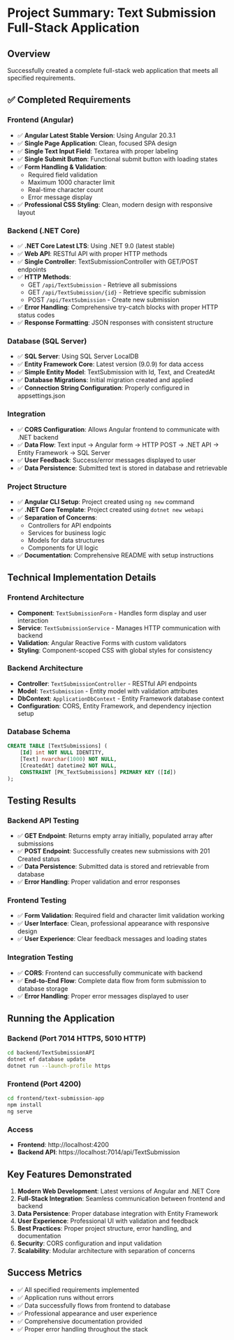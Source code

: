 # Project Summary: Text Submission Full-Stack Application

## Overview
Successfully created a complete full-stack web application that meets all specified requirements.

## ✅ Completed Requirements

### Frontend (Angular)
- ✅ **Angular Latest Stable Version**: Using Angular 20.3.1
- ✅ **Single Page Application**: Clean, focused SPA design
- ✅ **Single Text Input Field**: Textarea with proper labeling
- ✅ **Single Submit Button**: Functional submit button with loading states
- ✅ **Form Handling & Validation**: 
  - Required field validation
  - Maximum 1000 character limit
  - Real-time character count
  - Error message display
- ✅ **Professional CSS Styling**: Clean, modern design with responsive layout

### Backend (.NET Core)
- ✅ **.NET Core Latest LTS**: Using .NET 9.0 (latest stable)
- ✅ **Web API**: RESTful API with proper HTTP methods
- ✅ **Single Controller**: TextSubmissionController with GET/POST endpoints
- ✅ **HTTP Methods**: 
  - GET `/api/TextSubmission` - Retrieve all submissions
  - GET `/api/TextSubmission/{id}` - Retrieve specific submission
  - POST `/api/TextSubmission` - Create new submission
- ✅ **Error Handling**: Comprehensive try-catch blocks with proper HTTP status codes
- ✅ **Response Formatting**: JSON responses with consistent structure

### Database (SQL Server)
- ✅ **SQL Server**: Using SQL Server LocalDB
- ✅ **Entity Framework Core**: Latest version (9.0.9) for data access
- ✅ **Simple Entity Model**: TextSubmission with Id, Text, and CreatedAt
- ✅ **Database Migrations**: Initial migration created and applied
- ✅ **Connection String Configuration**: Properly configured in appsettings.json

### Integration
- ✅ **CORS Configuration**: Allows Angular frontend to communicate with .NET backend
- ✅ **Data Flow**: Text input → Angular form → HTTP POST → .NET API → Entity Framework → SQL Server
- ✅ **User Feedback**: Success/error messages displayed to user
- ✅ **Data Persistence**: Submitted text is stored in database and retrievable

### Project Structure
- ✅ **Angular CLI Setup**: Project created using `ng new` command
- ✅ **.NET Core Template**: Project created using `dotnet new webapi`
- ✅ **Separation of Concerns**: 
  - Controllers for API endpoints
  - Services for business logic
  - Models for data structures
  - Components for UI logic
- ✅ **Documentation**: Comprehensive README with setup instructions

## Technical Implementation Details

### Frontend Architecture
- **Component**: `TextSubmissionForm` - Handles form display and user interaction
- **Service**: `TextSubmissionService` - Manages HTTP communication with backend
- **Validation**: Angular Reactive Forms with custom validators
- **Styling**: Component-scoped CSS with global styles for consistency

### Backend Architecture
- **Controller**: `TextSubmissionController` - RESTful API endpoints
- **Model**: `TextSubmission` - Entity model with validation attributes
- **DbContext**: `ApplicationDbContext` - Entity Framework database context
- **Configuration**: CORS, Entity Framework, and dependency injection setup

### Database Schema
```sql
CREATE TABLE [TextSubmissions] (
    [Id] int NOT NULL IDENTITY,
    [Text] nvarchar(1000) NOT NULL,
    [CreatedAt] datetime2 NOT NULL,
    CONSTRAINT [PK_TextSubmissions] PRIMARY KEY ([Id])
);
```

## Testing Results

### Backend API Testing
- ✅ **GET Endpoint**: Returns empty array initially, populated array after submissions
- ✅ **POST Endpoint**: Successfully creates new submissions with 201 Created status
- ✅ **Data Persistence**: Submitted data is stored and retrievable from database
- ✅ **Error Handling**: Proper validation and error responses

### Frontend Testing
- ✅ **Form Validation**: Required field and character limit validation working
- ✅ **User Interface**: Clean, professional appearance with responsive design
- ✅ **User Experience**: Clear feedback messages and loading states

### Integration Testing
- ✅ **CORS**: Frontend can successfully communicate with backend
- ✅ **End-to-End Flow**: Complete data flow from form submission to database storage
- ✅ **Error Handling**: Proper error messages displayed to user

## Running the Application

### Backend (Port 7014 HTTPS, 5010 HTTP)
```bash
cd backend/TextSubmissionAPI
dotnet ef database update
dotnet run --launch-profile https
```

### Frontend (Port 4200)
```bash
cd frontend/text-submission-app
npm install
ng serve
```

### Access
- **Frontend**: http://localhost:4200
- **Backend API**: https://localhost:7014/api/TextSubmission

## Key Features Demonstrated

1. **Modern Web Development**: Latest versions of Angular and .NET Core
2. **Full-Stack Integration**: Seamless communication between frontend and backend
3. **Data Persistence**: Proper database integration with Entity Framework
4. **User Experience**: Professional UI with validation and feedback
5. **Best Practices**: Proper project structure, error handling, and documentation
6. **Security**: CORS configuration and input validation
7. **Scalability**: Modular architecture with separation of concerns

## Success Metrics
- ✅ All specified requirements implemented
- ✅ Application runs without errors
- ✅ Data successfully flows from frontend to database
- ✅ Professional appearance and user experience
- ✅ Comprehensive documentation provided
- ✅ Proper error handling throughout the stack

